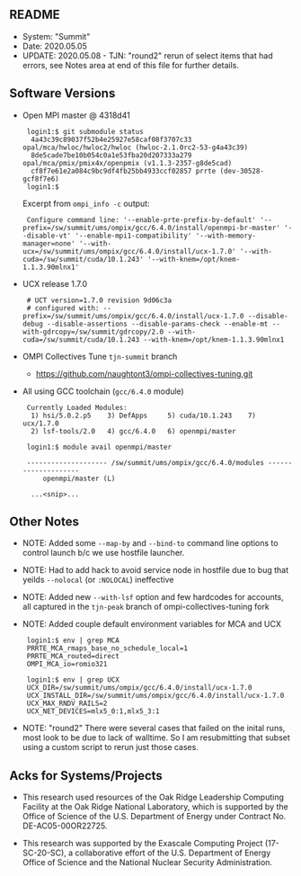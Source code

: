 README
------

 - System: "Summit"
 - Date: 2020.05.05
 - UPDATE: 2020.05.08 - TJN:  "round2" rerun of select items that had
        errors, see Notes area at end of this file for further details.

Software Versions
----------------
 - Open MPI master @ 4318d41
    ```
     login1:$ git submodule status
      4a43c39c89037f52b4e25927e58caf08f3707c33 opal/mca/hwloc/hwloc2/hwloc (hwloc-2.1.0rc2-53-g4a43c39)
      8de5cade7be10b054c0a1e53fba20d207333a279 opal/mca/pmix/pmix4x/openpmix (v1.1.3-2357-g8de5cad)
      cf8f7e61e2a084c9bc9df4fb25bb4933ccf02857 prrte (dev-30528-gcf8f7e6)
     login1:$
    ```

   Excerpt from `ompi_info -c` output:
    ```
     Configure command line: '--enable-prte-prefix-by-default' '--prefix=/sw/summit/ums/ompix/gcc/6.4.0/install/openmpi-br-master' '--disable-vt' '--enable-mpi1-compatibility' '--with-memory-manager=none' '--with-ucx=/sw/summit/ums/ompix/gcc/6.4.0/install/ucx-1.7.0' '--with-cuda=/sw/summit/cuda/10.1.243' '--with-knem=/opt/knem-1.1.3.90mlnx1' 
    ```

 - UCX release 1.7.0
    ```
	 # UCT version=1.7.0 revision 9d06c3a
	 # configured with: --prefix=/sw/summit/ums/ompix/gcc/6.4.0/install/ucx-1.7.0 --disable-debug --disable-assertions --disable-params-check --enable-mt --with-gdrcopy=/sw/summit/gdrcopy/2.0 --with-cuda=/sw/summit/cuda/10.1.243 --with-knem=/opt/knem-1.1.3.90mlnx1
    ```

 - OMPI Collectives Tune `tjn-summit` branch
    - https://github.com/naughtont3/ompi-collectives-tuning.git

 - All using GCC toolchain (`gcc/6.4.0` module)
    ```
	 Currently Loaded Modules:
  	  1) hsi/5.0.2.p5    3) DefApps     5) cuda/10.1.243    7) ucx/1.7.0
      2) lsf-tools/2.0   4) gcc/6.4.0   6) openmpi/master

    ```

    ```
	 login1:$ module avail openmpi/master

	 -------------------- /sw/summit/ums/ompix/gcc/6.4.0/modules --------------------
   	     openmpi/master (L)

      ...<snip>...
    ```


Other Notes
-----------
 - NOTE: Added some `--map-by` and `--bind-to` command line options to control
   launch b/c we use hostfile launcher.
 - NOTE: Had to add hack to avoid service node in hostfile due to bug
   that yeilds `--nolocal` (or `:NOLOCAL`) ineffective
 - NOTE: Added new `--with-lsf` option and few hardcodes for accounts,
   all captured in the `tjn-peak` branch of ompi-collectives-tuning fork
 - NOTE: Added couple default environment variables for MCA and UCX

    ```
	 login1:$ env | grep MCA
	 PRRTE_MCA_rmaps_base_no_schedule_local=1
	 PRRTE_MCA_routed=direct
	 OMPI_MCA_io=romio321

	 login1:$ env | grep UCX
	 UCX_DIR=/sw/summit/ums/ompix/gcc/6.4.0/install/ucx-1.7.0
	 UCX_INSTALL_DIR=/sw/summit/ums/ompix/gcc/6.4.0/install/ucx-1.7.0
	 UCX_MAX_RNDV_RAILS=2
	 UCX_NET_DEVICES=mlx5_0:1,mlx5_3:1
    ```

 - NOTE: "round2" There were several cases that failed on the inital runs,
   most look to be due to lack of walltime. So I am resubmitting that subset
   using a custom script to rerun just those cases.


Acks for Systems/Projects
-------------------------
 - This research used resources of the Oak Ridge Leadership Computing
   Facility at the Oak Ridge National Laboratory, which is supported by the
   Office of Science of the U.S. Department of Energy under Contract No.
   DE-AC05-00OR22725.

 - This research was supported by the Exascale Computing Project
   (17-SC-20-SC), a collaborative effort of the U.S. Department of Energy
   Office of Science and the National Nuclear Security Administration.

